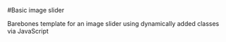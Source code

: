 #Basic image slider

Barebones template for an image slider using dynamically added classes via JavaScript
